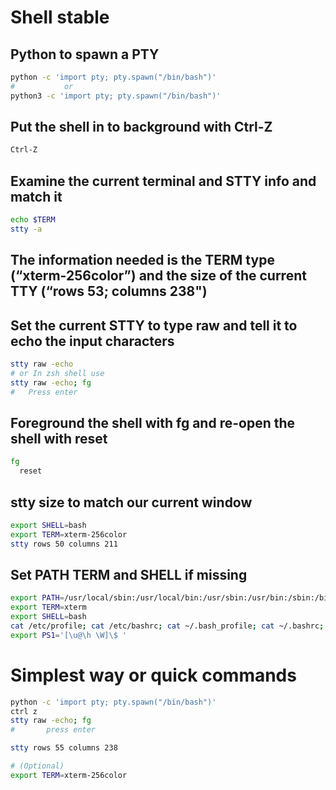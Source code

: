 # Shell stable

## Python to spawn a PTY
```bash
python -c 'import pty; pty.spawn("/bin/bash")'
#	        or
python3 -c 'import pty; pty.spawn("/bin/bash")'
```
## Put the shell in to background with Ctrl-Z
```bash
Ctrl-Z
```
## Examine the current terminal and STTY info and match it
```bash
echo $TERM
stty -a
```

## The information needed is the TERM type (“xterm-256color”) and the size of the current TTY (“rows 53; columns 238")


## Set the current STTY to type raw and tell it to echo the input characters	
```bash
stty raw -echo
# or In zsh shell use
stty raw -echo; fg
#   Press enter
```
## Foreground the shell with fg and re-open the shell with reset
```bash	
fg
  reset
```

## stty size to match our current window
```bash
export SHELL=bash
export TERM=xterm-256color
stty rows 50 columns 211
```

## Set PATH TERM and SHELL if missing
```bash
export PATH=/usr/local/sbin:/usr/local/bin:/usr/sbin:/usr/bin:/sbin:/bin
export TERM=xterm
export SHELL=bash
cat /etc/profile; cat /etc/bashrc; cat ~/.bash_profile; cat ~/.bashrc; cat ~/.bash_logout; env; set
export PS1='[\u@\h \W]\$ '
```


# Simplest way or quick commands
```bash
python -c 'import pty; pty.spawn("/bin/bash")'
ctrl z
stty raw -echo; fg
#		press enter 

stty rows 55 columns 238

# (Optional)
export TERM=xterm-256color
```
